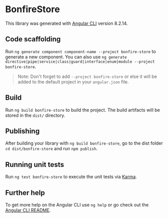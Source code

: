 # BonfireStore

This library was generated with [Angular CLI](https://github.com/angular/angular-cli) version 8.2.14.

## Code scaffolding

Run `ng generate component component-name --project bonfire-store` to generate a new component. You can also use `ng generate directive|pipe|service|class|guard|interface|enum|module --project bonfire-store`.
> Note: Don't forget to add `--project bonfire-store` or else it will be added to the default project in your `angular.json` file. 

## Build

Run `ng build bonfire-store` to build the project. The build artifacts will be stored in the `dist/` directory.

## Publishing

After building your library with `ng build bonfire-store`, go to the dist folder `cd dist/bonfire-store` and run `npm publish`.

## Running unit tests

Run `ng test bonfire-store` to execute the unit tests via [Karma](https://karma-runner.github.io).

## Further help

To get more help on the Angular CLI use `ng help` or go check out the [Angular CLI README](https://github.com/angular/angular-cli/blob/master/README.md).
